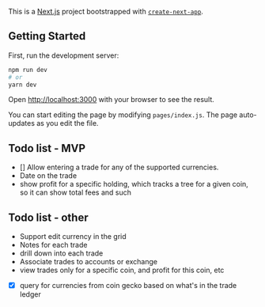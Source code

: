 This is a [Next.js](https://nextjs.org/) project bootstrapped with [`create-next-app`](https://github.com/vercel/next.js/tree/canary/packages/create-next-app).

## Getting Started

First, run the development server:

```bash
npm run dev
# or
yarn dev
```

Open [http://localhost:3000](http://localhost:3000) with your browser to see the result.

You can start editing the page by modifying `pages/index.js`. The page auto-updates as you edit the file.

## Todo list - MVP
* [] Allow entering a trade for any of the supported currencies.
* Date on the trade
* show profit for a specific holding, which tracks a tree for a given coin, so it can show total fees and such 

## Todo list - other
* Support edit currency in the grid
* Notes for each trade
* drill down into each trade
* Associate trades to accounts or exchange
* view trades only for a specific coin, and profit for this coin, etc
* [x] query for currencies from coin gecko based on what's in the trade ledger

